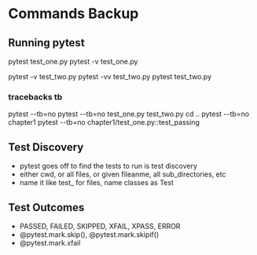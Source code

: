 # Commands Backup

## Running pytest
pytest test_one.py
pytest -v test_one.py

pytest -v test_two.py
pytest -vv test_two.py
pytest test_two.py

### tracebacks tb
pytest --tb=no
pytest --tb=no test_one.py test_two.py
cd ..
pytest --tb=no chapter1
pytest --tb=no chapter1/test_one.py::test_passing

## Test Discovery

- pytest goes off to find the tests to run is test discovery
- either cwd, or all files, or given fileanme, all sub_directories, etc
- name it like test_ for files, name classes as Test

## Test Outcomes

- PASSED, FAILED, SKIPPED, XFAIL, XPASS, ERROR
- @pytest.mark.skip(), @pytest.mark.skipif()
- @pytest.mark.xfail
